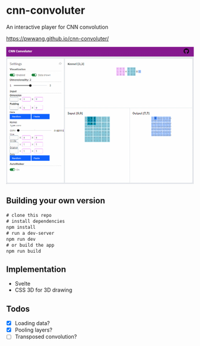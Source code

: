 # cnn-convoluter

An interactive player for CNN convolution

https://pwwang.github.io/cnn-convoluter/

![cnn-convoluter](./cnn-convoluter.gif)

## Building your own version
```shell
# clone this repo
# install dependencies
npm install
# run a dev-server
npm run dev
# or build the app
npm run build
```

## Implementation

- Svelte
- CSS 3D for 3D drawing

## Todos

- [x] Loading data?
- [x] Pooling layers?
- [ ] Transposed convolution?
